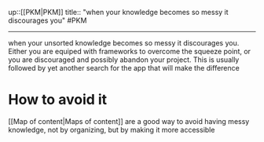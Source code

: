 up::[[PKM|PKM]]
title:: "when your knowledge becomes so messy it discourages you"
#PKM

----
when your unsorted knowledge becomes so messy it discourages you.
Either you are equiped with frameworks to overcome the squeeze point, or you are discouraged and possibly abandon your project. This is usually followed by yet another search for the app that will make the difference

# How to avoid it
[[Map of content|Maps of content]] are a good way to avoid having messy knowledge, not by organizing, but by making it more accessible
